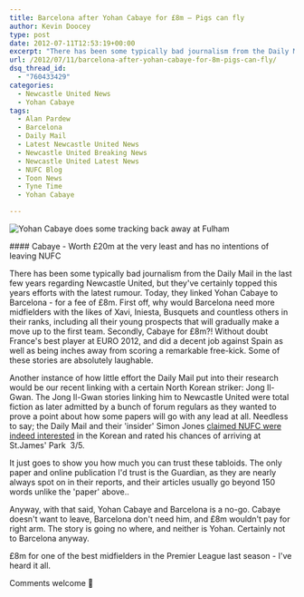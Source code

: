 ```yaml
---
title: Barcelona after Yohan Cabaye for £8m – Pigs can fly
author: Kevin Doocey
type: post
date: 2012-07-11T12:53:19+00:00
excerpt: "There has been some typically bad journalism from the Daily Mail in the last few years regarding Newcastle United, but they've certainly topped this years efforts with their rumour.."
url: /2012/07/11/barcelona-after-yohan-cabaye-for-8m-pigs-can-fly/
dsq_thread_id:
  - "760433429"
categories:
  - Newcastle United News
  - Yohan Cabaye
tags:
  - Alan Pardew
  - Barcelona
  - Daily Mail
  - Latest Newcastle United News
  - Newcastle United Breaking News
  - Newcastle United Latest News
  - NUFC Blog
  - Toon News
  - Tyne Time
  - Yohan Cabaye

---
```

![Yohan Cabaye does some tracking back away at Fulham ](https://www.tynetime.com/wp-content/uploads/2012/07/Yohan-Cabaye-NUFC-Fulham.jpg "Yohan-Cabaye-NUFC-Fulham")

#### Cabaye - Worth £20m at the very least and has no intentions of leaving NUFC

There has been some typically bad journalism from the Daily Mail in the last few years regarding Newcastle United, but they've certainly topped this years efforts with the latest rumour. Today, they linked Yohan Cabaye to Barcelona - for a fee of £8m. First off, why would Barcelona need more midfielders with the likes of Xavi, Iniesta, Busquets and countless others in their ranks, including all their young prospects that will gradually make a move up to the first team. Secondly, Cabaye for £8m?! Without doubt France's best player at EURO 2012, and did a decent job  against Spain as well as being inches away from scoring a remarkable free-kick. Some of these stories are absolutely laughable.

Another instance of how little effort the Daily Mail put into their research would be our recent linking with a certain North Korean striker: Jong Il-Gwan. The Jong Il-Gwan stories linking him to Newcastle United were total fiction as later admitted by a bunch of forum regulars as they wanted to prove a point about how some papers will go with any lead at all. Needless to say; the Daily Mail and their 'insider' Simon Jones [claimed NUFC were indeed interested](http://www.dailymail.co.uk/sport/football/article-2155866/Transfer-latest-Luiz-Adriano-Tottenham-Liverpool-eye-Victor-Moses-Newcastle-target-Jong-Il-Gwan.html) in the Korean and rated his chances of arriving at St.James' Park  3/5.

It just goes to show you how much you can trust these tabloids. The only paper and online publication I'd trust is the Guardian, as they are nearly always spot on in their reports, and their articles usually go beyond 150 words unlike the 'paper' above..

Anyway, with that said, Yohan Cabaye and Barcelona is a no-go. Cabaye doesn't want to leave, Barcelona don't need him, and £8m wouldn't pay for right arm. The story is going no where, and neither is Yohan. Certainly not to Barcelona anyway.

£8m for one of the best midfielders in the Premier League last season - I've heard it all.

Comments welcome 🙂
